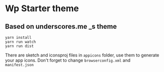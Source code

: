 # Wp Starter theme

## Based on underscores.me \_s theme

```
yarn install
yarn run watch
yarn run dist
```

There are sketch and iconsproj files in `appicons` folder, use them to generate your app icons. Don't forget to change `browserconfig.xml` and `manifest.json`
